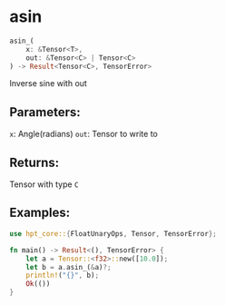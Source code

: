 # asin
```rust
asin_(
    x: &Tensor<T>, 
    out: &Tensor<C> | Tensor<C>
) -> Result<Tensor<C>, TensorError>
```
Inverse sine with out
## Parameters:
`x`: Angle(radians)
`out`: Tensor to write to
## Returns:
Tensor with type `C`
## Examples:
```rust
use hpt_core::{FloatUnaryOps, Tensor, TensorError};

fn main() -> Result<(), TensorError> {
    let a = Tensor::<f32>::new([10.0]);
    let b = a.asin_(&a)?;
    println!("{}", b);
    Ok(())
}
```